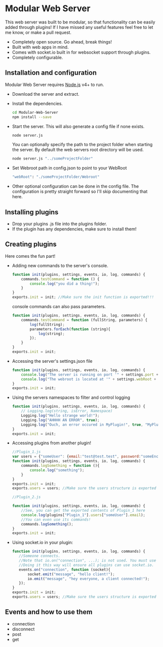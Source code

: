 # Modular Web Server
This web server was built to be modular, so that functionality can be easily added through plugins!
If I have missed any useful features feel free to let me know, or make a pull request.
  - Completely open source. Go ahead, break things!
  - Built with web apps in mind.
  - Comes with socket.io built in for websocket support through plugins.
  - Completely configurable.
  
## Installation and configuration
Modular Web Server requires [Node.js](https://nodejs.org/) v4+ to run.
- Download the server and extract.
- Install the dependencies.
    ```sh
    cd Modular-Web-Server
    npm install --save
     ```
- Start the server. This will also generate a config file if none exists.
    ```sh
    node server.js 
    ```
    You can optionally specify the path to the project folder when starting the server. By default the web servers root directory will be used.
    
    ```sh
    node server.js "../someProjectFolder"
    ```
- Set Webroot path in config.json to point to your WebRoot
    ```sh
    "webRoot": "./someProjectFolder/Webroot"
    ```
- Other optional configuration can be done in the config file. The configuration is pretty straight forward so I'll skip documenting that here.

## Installing plugins
- Drop your plugins .js file into the plugins folder.
- If the plugin has any dependencies, make sure to install them!

## Creating plugins
Here comes the fun part!
- Adding new commands to the server's console.
    ```javascript
    function init(plugins, settings, events, io, log, commands) {
        commands.testCommand = function () {
            console.log("you did a thing!");
        }
    }
    exports.init = init; //Make sure the init function is exported!!!
    ```
    console commands can also pass parameters.
    ```javascript
    function init(plugins, settings, events, io, log, commands) {
        commands.testCommand = function (fullString, parameters) {
            log(fullString);
            parameters.forEach(function (string){
                log(string);
            });
        }
    }
    exports.init = init;
    ```
- Accessing the server's settings.json file
    ```javascript
    function init(plugins, settings, events, io, log, commands) {
        console.log("The server is running on port '" + settings.port + "'.");
        console.log("The webroot is located at '" + settings.webRoot + "'.");
    }
    exports.init = init;
    ```
- Using the servers namespaces to filter and control logging
    ```javascript
    function init(plugins, settings, events, io, log, commands) {
        // Logging.log(string, isError, Namespace)
        Logging.log("Hello strange world!");
        Logging.log("AHHHH AN ERROR", true);
        Logging.log("Ouch, an error occured in MyPlugin!", true, "MyPlugin");
    }
    exports.init = init;
    ```
- Accessing plugins from another plugin!
    ```javascript
    //Plugin_1.js
    var users = {"someUser": {email:"test@test.test", password:"someEncryptedPassword"}, ...};
    function init(plugins, settings, events, io, log, commands) {
        commands.logSomething = function (){
            console.log("something");
        }
    }
    exports.init = init;
    exports.users = users; //Make sure the users structure is exported

    //Plugin_2.js
    
    function init(plugins, settings, events, io, log, commands) {
        //See, you can get the exported contents of Plugin_1 here
        console.log(plugins["Plugin_1"].users["someUser"].email);
        //You can even use its commands!
        commands.logSomething();
    }
    exports.init = init;
    ```
- Using socket.io in your plugin:
     ```javascript
    function init(plugins, settings, events, io, log, commands) {
        //Someone connects.
        //Note that io.on("connection", ...); is not used. You must use the server event system.
        //Doing it this way will ensure all plugins can use socket.io.
        events.on("connection", function (socket){
            socket.emit("message", "hello client!");
            io.emit("message", "hey everyone, a client connected!");
        });
    }
    exports.init = init;
    exports.users = users; //Make sure the users structure is exported
    ```
## Events and how to use them  
- connection
- disconnect
- post
- get
    
